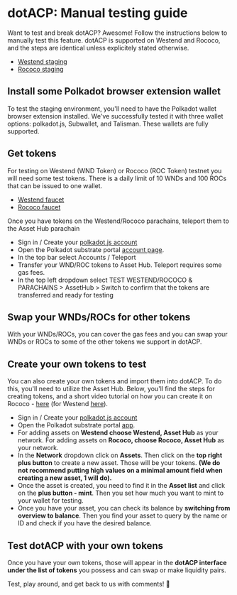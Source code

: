 # dotACP: Manual testing guide

Want to test and break dotACP? Awesome! Follow the instructions below to manually test this feature. dotACP is supported on Westend and Rococo, and the steps are identical unless explicitely stated otherwise. 
- [Westend staging](https://dot-acp-westmint.mvpworkshop.co/)
- [Rococo staging](https://dot-acp-rococo.mvpworkshop.co/)

## Install some Polkadot browser extension wallet

To test the staging environment, you'll need to have the Polkadot wallet browser extension installed. We've successfully tested it with three wallet options: polkadot.js, Subwallet, and Talisman. These wallets are fully supported.

## Get tokens

For testing on Westend (WND Token) or Rococo (ROC Token) testnet you will need some test tokens. There is a daily limit of 10 WNDs and 100 ROCs that can be issued to one wallet.

- [Westend faucet](https://paritytech.github.io/polkadot-testnet-faucet/westend)
- [Rococo faucet](https://paritytech.github.io/polkadot-testnet-faucet/)

Once you have tokens on the Westend/Rococo parachains, teleport them to the Asset Hub parachain
- Sign in / Create your [polkadot.js account](https://polkadot.js.org/)
- Open the Polkadot substrate portal [account page](https://polkadot.js.org/apps/#/accounts).
- In the top bar select Accounts / Teleport
- Transfer your WND/ROC tokens to Asset Hub. Teleport requires some gas fees.
- In the top left dropdown select TEST WESTEND/ROCOCO & PARACHAINS > AssetHub > Switch to confirm that the tokens are transferred and ready for testing

## Swap your WNDs/ROCs for other tokens

With your WNDs/ROCs, you can cover the gas fees and you can swap your WNDs or ROCs to some of the other tokens we support in dotACP.

## Create your own tokens to test

You can also create your own tokens and import them into dotACP. To do this, you'll need to utilize the Asset Hub. Below, you'll find the steps for creating tokens, and a short video tutorial on how you can create it on Rococo - [here](https://www.loom.com/share/5ddad5dbe2f140debb1f336e02de69d0?sid=d3a0b4b0-519f-4423-9647-ff57020dc9af) (for Westend [here](https://www.loom.com/share/e6bfb71ae193442da01d9f7444294ad9?sid=066baf57-5714-4172-a06f-b33f6b9c32d4)).

- Sign in / Create your [polkadot.js account](https://polkadot.js.org/)
- Open the Polkadot substrate portal [app](https://polkadot.js.org/apps/#/explorer).
- For adding assets on <b>Westend choose Westend, Asset Hub</b> as your network. For adding assets on <b>Rococo, choose Rococo, Asset Hub</b> as your network.
- In the <b>Network</b> dropdown click on <b>Assets</b>. Then click on the <b>top right plus button</b> to create a new asset. Those will be your tokens. <b>(We do not recommend putting high values on a minimal amount field when creating a new asset, 1 will do).</b>
- Once the asset is created, you need to find it in the <b>Asset list</b> and click on the <b>plus button - mint</b>. Then you set how much you want to mint to your wallet for testing.
- Once you have your asset, you can check its balance by <b>switching from overview to balance</b>. Then you find your asset to query by the name or ID and check if you have the desired balance.

## Test dotACP with your own tokens

Once you have your own tokens, those will appear in the <b>dotACP interface under the list of tokens</b> you possess and can swap or make liquidity pairs.

Test, play around, and get back to us with comments! 🚀
